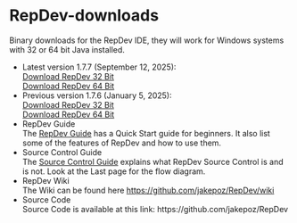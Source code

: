 RepDev-downloads
================

Binary downloads for the RepDev IDE, they will work for Windows systems with 32 or 64 bit Java installed.
<ul>
<li>Latest version 1.7.7 (September 12, 2025):</li>
<a href="https://github.com/jakepoz/RepDev-downloads/raw/master/RepDev-1.7.7_32Bit.zip">Download RepDev 32 Bit</a><BR>
<a href="https://github.com/jakepoz/RepDev-downloads/raw/master/RepDev-1.7.7_64Bit.zip">Download RepDev 64 Bit</a>


<li>Previous version 1.7.6 (January 5, 2025):</li>
<a href="https://github.com/jakepoz/RepDev-downloads/raw/master/RepDev-1.7.6_32Bit.zip">Download RepDev 32 Bit</a><BR>
<a href="https://github.com/jakepoz/RepDev-downloads/raw/master/RepDev-1.7.6_64Bit.zip">Download RepDev 64 Bit</a>

<li>RepDev Guide</li>
The <a href="https://github.com/jakepoz/RepDev-downloads/raw/master/RepDev_Guide.pdf">RepDev Guide</a> has a Quick Start guide for beginners.  It also list some of the features of RepDev and how to use them.

<li>Source Control Guide</li>
The <a href="https://github.com/jakepoz/RepDev-downloads/raw/master/RepDev_Source_Control_0.1.pdf">Source Control Guide</a> explains what RepDev Source Control is and is not.  Look at the Last page for the flow diagram.

<li>RepDev Wiki</li>
The Wiki can be found here <a href="https://github.com/jakepoz/RepDev/wiki">https://github.com/jakepoz/RepDev/wiki</a>

<li>Source Code</li>
Source Code is available at this link:
https://github.com/jakepoz/RepDev
</ul>
